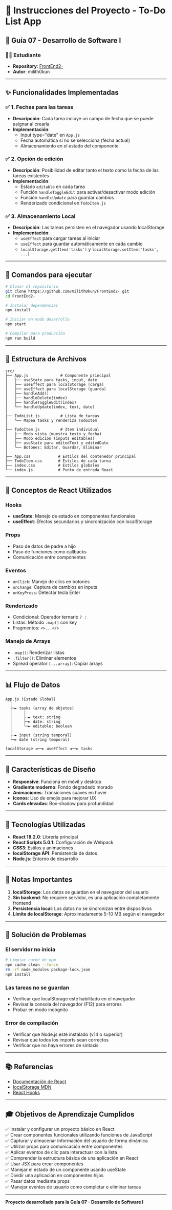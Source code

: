 # 📝 Instrucciones del Proyecto - To-Do List App

## 🎯 Guía 07 - Desarrollo de Software I

### 👨‍💻 Estudiante
- **Repository**: [FrontEnd2-](https://github.com/milith0kun/FrontEnd2-.git)
- **Autor**: milith0kun

---

## ✨ Funcionalidades Implementadas

### ✅ 1. Fechas para las tareas
- **Descripción**: Cada tarea incluye un campo de fecha que se puede asignar al crearla
- **Implementación**: 
  - Input type="date" en `App.js`
  - Fecha automática si no se selecciona (fecha actual)
  - Almacenamiento en el estado del componente
  
### ✅ 2. Opción de edición
- **Descripción**: Posibilidad de editar tanto el texto como la fecha de las tareas existentes
- **Implementación**:
  - Estado `editable` en cada tarea
  - Función `handleToggleEdit` para activar/desactivar modo edición
  - Función `handleUpdate` para guardar cambios
  - Renderizado condicional en `TodoItem.js`

### ✅ 3. Almacenamiento Local
- **Descripción**: Las tareas persisten en el navegador usando localStorage
- **Implementación**:
  - `useEffect` para cargar tareas al iniciar
  - `useEffect` para guardar automáticamente en cada cambio
  - `localStorage.getItem('tasks')` y `localStorage.setItem('tasks', ...)`

---

## 🚀 Comandos para ejecutar

```bash
# Clonar el repositorio
git clone https://github.com/milith0kun/FrontEnd2-.git
cd FrontEnd2-

# Instalar dependencias
npm install

# Iniciar en modo desarrollo
npm start

# Compilar para producción
npm run build
```

---

## 📂 Estructura de Archivos

```
src/
├── App.js              # Componente principal
│   ├── useState para tasks, input, date
│   ├── useEffect para localStorage (carga)
│   ├── useEffect para localStorage (guarda)
│   ├── handleAdd()
│   ├── handleDelete(index)
│   ├── handleToggleEdit(index)
│   └── handleUpdate(index, text, date)
│
├── TodoList.js         # Lista de tareas
│   └── Mapea tasks y renderiza TodoItem
│
├── TodoItem.js         # Item individual
│   ├── Modo vista (muestra texto y fecha)
│   ├── Modo edición (inputs editables)
│   ├── useState para editedText y editedDate
│   └── Botones: Editar, Guardar, Eliminar
│
├── App.css            # Estilos del contenedor principal
├── TodoItem.css       # Estilos de cada tarea
├── index.css          # Estilos globales
└── index.js           # Punto de entrada React
```

---

## 🧠 Conceptos de React Utilizados

### Hooks
- **useState**: Manejo de estado en componentes funcionales
- **useEffect**: Efectos secundarios y sincronización con localStorage

### Props
- Paso de datos de padre a hijo
- Paso de funciones como callbacks
- Comunicación entre componentes

### Eventos
- `onClick`: Manejo de clics en botones
- `onChange`: Captura de cambios en inputs
- `onKeyPress`: Detectar tecla Enter

### Renderizado
- Condicional: Operador ternario `? :`
- Listas: Método `.map()` con key
- Fragmentos: `<>...</>`

### Manejo de Arrays
- `.map()`: Renderizar listas
- `.filter()`: Eliminar elementos
- Spread operator `[...array]`: Copiar arrays

---

## 📊 Flujo de Datos

```
App.js (Estado Global)
  │
  ├─► tasks (array de objetos)
  │     │
  │     ├─► text: string
  │     ├─► date: string
  │     └─► editable: boolean
  │
  ├─► input (string temporal)
  └─► date (string temporal)

localStorage ◄──► useEffect ◄──► tasks
```

---

## 🎨 Características de Diseño

- **Responsive**: Funciona en móvil y desktop
- **Gradiente moderno**: Fondo degradado morado
- **Animaciones**: Transiciones suaves en hover
- **Iconos**: Uso de emojis para mejorar UX
- **Cards elevadas**: Box-shadow para profundidad

---

## 🔧 Tecnologías Utilizadas

- **React 18.2.0**: Librería principal
- **React Scripts 5.0.1**: Configuración de Webpack
- **CSS3**: Estilos y animaciones
- **localStorage API**: Persistencia de datos
- **Node.js**: Entorno de desarrollo

---

## 📝 Notas Importantes

1. **localStorage**: Los datos se guardan en el navegador del usuario
2. **Sin backend**: No requiere servidor, es una aplicación completamente frontend
3. **Persistencia local**: Los datos no se sincronizan entre dispositivos
4. **Límite de localStorage**: Aproximadamente 5-10 MB según el navegador

---

## 🐛 Solución de Problemas

### El servidor no inicia
```bash
# Limpiar caché de npm
npm cache clean --force
rm -rf node_modules package-lock.json
npm install
```

### Las tareas no se guardan
- Verificar que localStorage esté habilitado en el navegador
- Revisar la consola del navegador (F12) para errores
- Probar en modo incógnito

### Error de compilación
- Verificar que Node.js esté instalado (v14 o superior)
- Revisar que todos los imports sean correctos
- Verificar que no haya errores de sintaxis

---

## 📚 Referencias

- [Documentación de React](https://react.dev/)
- [localStorage MDN](https://developer.mozilla.org/es/docs/Web/API/Window/localStorage)
- [React Hooks](https://react.dev/reference/react)

---

## 🎓 Objetivos de Aprendizaje Cumplidos

✅ Instalar y configurar un proyecto básico en React  
✅ Crear componentes funcionales utilizando funciones de JavaScript  
✅ Capturar y almacenar información del usuario de forma dinámica  
✅ Utilizar props para comunicación entre componentes  
✅ Aplicar eventos de clic para interactuar con la lista  
✅ Comprender la estructura básica de una aplicación en React  
✅ Usar JSX para crear componentes  
✅ Manejar el estado de un componente usando useState  
✅ Dividir una aplicación en componentes hijos  
✅ Pasar datos mediante props  
✅ Manejar eventos de usuario como completar o eliminar tareas  

---

**Proyecto desarrollado para la Guía 07 - Desarrollo de Software I**
